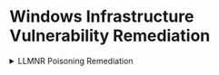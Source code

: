 <h1>Windows Infrastructure Vulnerability Remediation </h1>

<details>
<summary>LLMNR Poisoning Remediation</summary>

> **Tip:** You can either manually link the new GPO, or modify the 3rd line "New-GPLink" to link it to the correct OU

```powershell
# Create a new GPO
New-GPO -Name "Disable LLMNR"

# Configure the GPO to disable LLMNR
Set-GPRegistryValue -Name "Disable LLMNR" -Key "HKLM\SOFTWARE\Policies\Microsoft\Windows NT\DNSClient" -ValueName "EnableMulticast" -Type DWord -Value 0

# Link GPO to a specific Organizational Unit (OU)
New-GPLink -Name "Disable LLMNR" -Target <e.g.>"OU=<<<Computers>>>,DC=<<<YourDomain>>>,DC=co,DC=uk"
```

</details>
</details>



